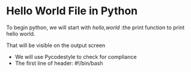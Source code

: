 # Hello World File in Python

To begin python, we will start with _hello,world_ :the print function to print hello world. 

That will be visible on the output screen

* We will use Pycodestyle to check for compliance
* The first line of header: #!/bin/bash
